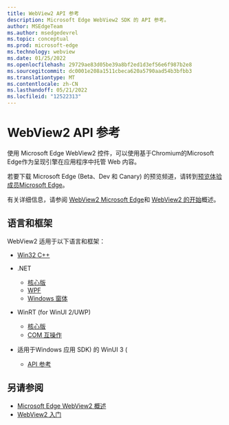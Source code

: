 ```yaml
---
title: WebView2 API 参考
description: Microsoft Edge WebView2 SDK 的 API 参考。
author: MSEdgeTeam
ms.author: msedgedevrel
ms.topic: conceptual
ms.prod: microsoft-edge
ms.technology: webview
ms.date: 01/25/2022
ms.openlocfilehash: 29729ae83d05be39a8bf2ed1d3ef56e6f987b2e8
ms.sourcegitcommit: dc0001e208a1511cbeca620a5790aad54b3bfbb3
ms.translationtype: MT
ms.contentlocale: zh-CN
ms.lasthandoff: 05/21/2022
ms.locfileid: "12522313"
---
```

# <a name="webview2-api-reference"></a>WebView2 API 参考

使用 Microsoft Edge WebView2 控件，可以使用基于Chromium的Microsoft Edge作为呈现引擎在应用程序中托管 Web 内容。

若要下载 Microsoft Edge (Beta、Dev 和 Canary) 的预览频道，请转到[预览体验成员Microsoft Edge](https://www.microsoftedgeinsider.com)。

有关详细信息，请参阅 [WebView2 Microsoft Edge](index.md)和 [WebView2 的开始](get-started/get-started.md)概述。


<!-- ====================================================================== -->
## <a name="languages-and-frameworks"></a>语言和框架

WebView2 适用于以下语言和框架：

* [Win32 C++](/microsoft-edge/webview2/reference/win32/index)

* .NET
   * [核心版](/dotnet/api/microsoft.web.webview2.core)
   * [WPF](/dotnet/api/microsoft.web.webview2.wpf)
   * [Windows 窗体](/dotnet/api/microsoft.web.webview2.winforms)

* WinRT (for WinUI 2/UWP) 
   * [核心版](/microsoft-edge/webview2/reference/winrt/microsoft_web_webview2_core/index)
   * [COM 互操作](/microsoft-edge/webview2/reference/winrt/interop/index)

* 适用于Windows 应用 SDK) 的 WinUI 3 (
   * [API 参考](https://github.com/microsoft/microsoft-ui-xaml-specs/blob/master/active/WebView2/WebView2_spec.md)<!-- changing master to main doesn't work 5/19/2022 -->


<!-- ====================================================================== -->
## <a name="see-also"></a>另请参阅

* [Microsoft Edge WebView2 概述](index.md)
* [WebView2 入门](get-started/get-started.md)
